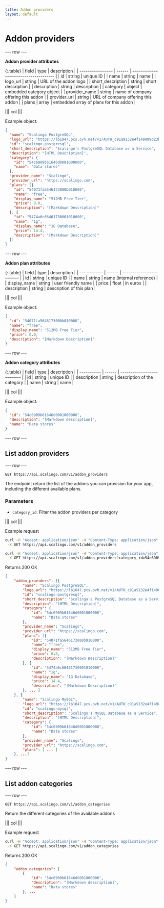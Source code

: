 ```yaml
---
title: Addon providers
layout: default
---
```


# Addon providers

--- row ---

**Addon provider attributes**

{:.table}
| field             | type   | description                            |
| ----------------- | ------ | -------------------------------------- |
| id                | string | unique ID                              |
| name              | string | name                                   |
| logo_url          | string | URL of the addon logo                  |
| short_description | string | short description                      |
| description       | string | description                            |
| category          | object | embedded category object               |
| provider_name     | string | name of company offering this addon    |
| provider_url      | string | URL of company offering this addon     |
| plans             | array  | embedded array of plans for this addon |

||| col |||

Example object:

```json
{
  "name": "Scalingo PostgreSQL",
  "logo_url": "https://lb1047.pcs.ovh.net/v1/AUTH_c91a9132e4f149809d23b20b6de57161/appsdeck/postgresql.png",
  "id": "scalingo-postgresql",
  "short_description": "Scalingo's PostgreSQL Database as a Service",
  "description": "[HTML Description]",
  "category": {
    "id": "54c6909b61646d0001000000",
    "name": "Data stores"
  },
  "provider_name": "Scalingo",
  "provider_url": "https://scalingo.com",
  "plans": [{
    "id": "54071fa5646173000b010000",
    "name": "free",
    "display_name": "512MB Free Tier",
    "price": 0.0,
    "description": "[Markdown Description]"
  }, {
    "id": "5474a6c66461730001010000",
    "name": "1g",
    "display_name": "1G Database",
    "price": 14.4,
    "description": "[Markdown Description]"
  }]
}
```

--- row ---

**Addon plan attributes**

{:.table}
| field        | type   | description               |
| ------------ | ------ | ------------------------- |
| id           | string | unique ID                 |
| name         | string | name (internal reference) |
| display_name | string | user friendly name        |
| price        | float  | in euros                  |
| description  | string | description of this plan  |

||| col |||

Example object:

```json
{
  "id": "54071fa5646173000b010000",
  "name": "free",
  "display_name": "512MB Free Tier",
  "price": 0.0,
  "description": "[Markdown Description]"
}
```

--- row ---

**Addon category attributes**

{:.table}
| field       | type   | description                 |
| ----------- | ------ | --------------------------- |
| id          | string | unique ID                   |
| description | string | description of the category |
| name        | string | name                        |

||| col |||

Example object:

```json
{
  "id": "54c6909b61646d0001000000",
  "description": "[Markdown description]",
  "name": "Data stores"
}
```

--- row ---

## List addon providers

--- row ---

`GET https://api.scalingo.com/v1/addon_providers`

The endpoint return the list of the addons you can provision for your app,
including the different available plans.

### Parameters

* `category_id`: Filter the addon providers per category

||| col |||

Example request

```sh
curl -H "Accept: application/json" -H "Content-Type: application/json" \
 -X GET https://api.scalingo.com/v1/addon_providers

curl -H "Accept: application/json" -H "Content-Type: application/json" \
 -X GET https://api.scalingo.com/v1/addon_providers?category_id=54c6909b61646d0001000000
```

Returns 200 OK

```json
{
    "addon_providers": [{
        "name": "Scalingo PostgreSQL",
        "logo_url": "https://lb1047.pcs.ovh.net/v1/AUTH_c91a9132e4f149809d23b20b6de57161/appsdeck/postgresql.png",
        "id": "scalingo-postgresql",
        "short_description": "Scalingo's PostgreSQL Database as a Service",
        "description": "[HTML Description]",
        "category": {
            "id": "54c6909b61646d0001000000",
            "name": "Data stores"
        },
        "provider_name": "Scalingo",
        "provider_url": "https://scalingo.com",
        "plans": [{
            "id": "54071fa5646173000b010000",
            "name": "free",
            "display_name": "512MB Free Tier",
            "price": 0.0,
            "description": "[Markdown Description]"
        }, {
            "id": "5474a6c66461730001010000",
            "name": "1g",
            "display_name": "1G Database",
            "price": 14.4,
            "description": "[Markdown Description]"
        }, ... ]
    }, {
        "name": "Scalingo MySQL",
        "logo_url": "https://lb1047.pcs.ovh.net/v1/AUTH_c91a9132e4f149809d23b20b6de57161/appsdeck/mysql.png",
        "id": "scalingo-mysql",
        "short_description": "Scalingo's MySQL Database as a Service",
        "description": "[HTML Description]",
        "category": {
            "id": "54c6909b61646d0001000000",
            "name": "Data stores"
        },
        "provider_name": "Scalingo",
        "provider_url": "https://scalingo.com",
        "plans": [ ... ]
    }, ...]
}
```

--- row ---

## List addon categories

--- row ---

`GET https://api.scalingo.com/v1/addon_categories`

Return the different categories of the available addons

||| col |||

Example request

```sh
curl -H "Accept: application/json" -H "Content-Type: application/json" \
 -X GET https://api.scalingo.com/v1/addon_categories
```

Returns 200 OK

```json
{
    "addon_categories": [
        {
            "id": "54c6909b61646d0001000000",
            "description": "[Markdown description]",
            "name": "Data stores"
        }, ...
    ]
}
```
